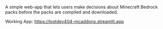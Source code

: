 A simple web-app that lets users make decisions about Minecraft Bedrock packs before the packs are compiled and downloaded.

Working App:
https://lostdev404-mcaddons.streamlit.app
